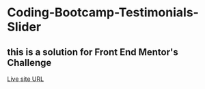 # Coding-Bootcamp-Testimonials-Slider

## this is a solution for Front End Mentor's Challenge

[Live site URL](https://mustafa-khaled.github.io/Coding-Bootcamp-Testimonials-Slider/)
